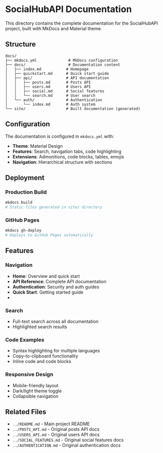 # SocialHubAPI Documentation

This directory contains the complete documentation for the SocialHubAPI project, built with MkDocs and Material theme.

## Structure

```
docs/
├── mkdocs.yml              # MkDocs configuration
├── docs/                   # Documentation content
│   ├── index.md           # Homepage
│   ├── quickstart.md      # Quick start guide
│   ├── api/               # API documentation
│   │   ├── posts.md       # Posts API
│   │   ├── users.md       # Users API
│   │   ├── social.md      # Social features
│   │   └── search.md      # User search
│   └── auth/              # Authentication
│       └── index.md       # Auth system
└── site/                  # Built documentation (generated)
```


## Configuration

The documentation is configured in `mkdocs.yml` with:

- **Theme**: Material Design
- **Features**: Search, navigation tabs, code highlighting
- **Extensions**: Admonitions, code blocks, tables, emojis
- **Navigation**: Hierarchical structure with sections

## Deployment


### Production Build
```bash
mkdocs build
# Static files generated in site/ directory
```

### GitHub Pages
```bash
mkdocs gh-deploy
# Deploys to GitHub Pages automatically
```

## Features

### Navigation
- **Home**: Overview and quick start
- **API Reference**: Complete API documentation
- **Authentication**: Security and auth guides
- **Quick Start**: Getting started guide
- 
### Search
- Full-text search across all documentation
- Highlighted search results

### Code Examples
- Syntax highlighting for multiple languages
- Copy-to-clipboard functionality
- Inline code and code blocks

### Responsive Design
- Mobile-friendly layout
- Dark/light theme toggle
- Collapsible navigation

## Related Files

- `../README.md` - Main project README
- `../POSTS_API.md` - Original posts API docs
- `../USERS_API.md` - Original users API docs
- `../SOCIAL_FEATURES.md` - Original social features docs
- `../AUTHENTICATION.md` - Original authentication docs